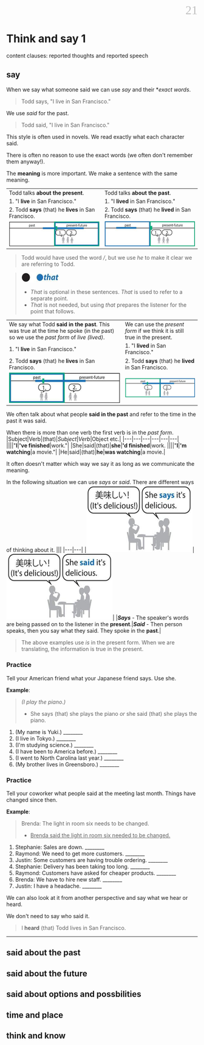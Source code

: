 <div align=right><font color=silver size=6 face="微软雅黑">21</font></div>

# Think and say 1
content clauses: reported thoughts and reported speech

## say
When we say what someone said we can use *say* and their **exact words*.
> Todd says, "I live in San Francisco."

We use *said* for the past.
> Todd said, "I live in San Francisco."

This style is often used in novels. We read exactly what each character said.

There is often no reason to use the exact words (we often don't remember them anyway!).

The **meaning** is more important. We make a sentence with the same meaning.

|||
|---|---|
|Todd talks **about the present**.|Todd talks **about the past**.|
|1. "I **live** in San Francisco."|1. "I **lived** in San Francisco."|
|2. Todd **says** (that) he **lives** in San Francisco.|2. Todd **says** (that) he **lived** in San Francisco.|
|![](./21.%20Think%20and%20say%201/say%2001.png)|![](./21.%20Think%20and%20say%201/say%2002.png)|
> Todd would have used the word */*, but we use *he* to make it clear we are referring to Todd.

> ![](./21.%20Think%20and%20say%201/say%2003.png) 
> - *That* is optional in these sentences. *That* is used to refer to a separate point.
> - *That* is not needed, but using *that* prepares the listener for the point that follows.

|||
|---|---|
|We say what Todd **said in the past**. This was true at the time he spoke (in the past) so we use the *past form* of *live (lived)*.|We can use the *present form* if we think it is still true in the present.|
|1. "I **live** in San Francisco."|1. "I **lived** in San Francisco."|
|2. Todd **says** (that) he **lives** in San Francisco.|2. Todd **says** (that) he **lived** in San Francisco.|
|![](./21.%20Think%20and%20say%201/say%2004.png)|![](./21.%20Think%20and%20say%201/say%2005.png)|

We often talk about what people **said in the past** and refer to the time in the past it was said.

When there is more than one verb the first verb is in the *past form*.
|Subject|Verb|(that)|*Subject*|*Verb*|Object etc.|
|---|---|---|---|---|---|
||||"**I**|**'ve finished**|work."|
|She|said|(that)|**she**|**'d finished**|work.
||||"**I**|**'m watching**|a movie."|
|He|said|(that)|**he**|**was watching**|a movie.|

It often doesn't matter which way we say it as long as we communicate the meaning.

In the following situation we can use *says* or *said*. There are different ways of thinking about it.
|||
|---|---|
|![](./21.%20Think%20and%20say%201/say%2006.png)|![](./21.%20Think%20and%20say%201/say%2007.png)|
|***Says*** - The speaker's words are being passed on to the listener in the **present**.|***Said*** - Then person speaks, then you say what they said. They spoke in the **past**.|
> The above examples use *is* in the present form. When we are translating, the information is true in the present.

### Practice
Tell your American friend what your Japanese friend says. Use she.

**Example**: 
> *(I play the piano.)* 
> - She says (that) she plays the piano *or* she said (that) she plays the piano.

1. (My name is Yuki.) ________
2. (I live in Tokyo.) ________
3. (I'm studying science.) ________
4. (I have been to America before.) ________
5. (I went to North Carolina last year.) ________
6. (My brother lives in Greensboro.) ________

### Practice
Tell your coworker what people said at the meeting last month. Things have changed since then.

**Example**: 
> Brenda: The light in room six needs to be changed.
> - <u>Brenda said the light in room six needed to be changed.</u>

1. Stephanie: Sales are down. ________
2. Raymond: We need to get more customers. ________
3. Justin: Some customers are having trouble ordering. ________
4. Stephanie: Delivery has been taking too long. ________
5. Raymond: Customers have asked for cheaper products. ________
6. Brenda: We have to hire new staff. ________
7. Justin: I have a headache. ________

We can also look at it from another perspective and say what we hear or heard.

We don't need to say who said it.

> I **heard** (that) Todd lives in San Francisco.

---

## said about the past

## said about the future
## said about options and possbilities
## time and place
## think and know